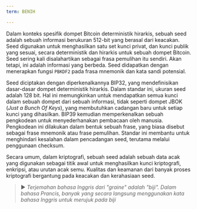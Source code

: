 ```yaml
---
term: BENIH

---
```

Dalam konteks spesifik dompet Bitcoin deterministik hirarkis, sebuah seed adalah sebuah informasi berukuran 512-bit yang berasal dari keacakan. Seed digunakan untuk menghasilkan satu set kunci privat, dan kunci publik yang sesuai, secara deterministik dan hirarkis untuk sebuah dompet Bitcoin. Seed sering kali disalahartikan sebagai frasa pemulihan itu sendiri. Akan tetapi, ini adalah informasi yang berbeda. Seed didapatkan dengan menerapkan fungsi `PBKDF2` pada frasa mnemonik dan kata sandi potensial.

Seed diciptakan dengan diperkenalkannya BIP32, yang mendefinisikan dasar-dasar dompet deterministik hirarkis. Dalam standar ini, ukuran seed adalah 128 bit. Hal ini memungkinkan untuk mendapatkan semua kunci dalam sebuah dompet dari sebuah informasi, tidak seperti dompet JBOK (*Just a Bunch Of Keys*), yang membutuhkan cadangan baru untuk setiap kunci yang dihasilkan. BIP39 kemudian memperkenalkan sebuah pengkodean untuk menyederhanakan pembacaan oleh manusia. Pengkodean ini dilakukan dalam bentuk sebuah frase, yang biasa disebut sebagai frase mnemonik atau frase pemulihan. Standar ini membantu untuk menghindari kesalahan dalam pencadangan seed, terutama melalui penggunaan checksum.

Secara umum, dalam kriptografi, sebuah seed adalah sebuah data acak yang digunakan sebagai titik awal untuk menghasilkan kunci kriptografi, enkripsi, atau urutan acak semu. Kualitas dan keamanan dari banyak proses kriptografi bergantung pada keacakan dan kerahasiaan seed.

> ► *Terjemahan bahasa Inggris dari "graine" adalah "biji". Dalam bahasa Prancis, banyak yang secara langsung menggunakan kata bahasa Inggris untuk merujuk pada biji*